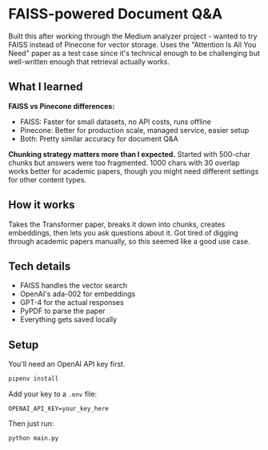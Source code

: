 # FAISS-powered Document Q&A

Built this after working through the Medium analyzer project - wanted to try FAISS instead of Pinecone for vector storage. Uses the "Attention Is All You Need" paper as a test case since it's technical enough to be challenging but well-written enough that retrieval actually works.

## What I learned

**FAISS vs Pinecone differences:**
- FAISS: Faster for small datasets, no API costs, runs offline
- Pinecone: Better for production scale, managed service, easier setup
- Both: Pretty similar accuracy for document Q&A

**Chunking strategy matters more than I expected.** Started with 500-char chunks but answers were too fragmented. 1000 chars with 30 overlap works better for academic papers, though you might need different settings for other content types.

## How it works

Takes the Transformer paper, breaks it down into chunks, creates embeddings, then lets you ask questions about it. Got tired of digging through academic papers manually, so this seemed like a good use case.

## Tech details
- FAISS handles the vector search
- OpenAI's ada-002 for embeddings  
- GPT-4 for the actual responses
- PyPDF to parse the paper
- Everything gets saved locally

## Setup

You'll need an OpenAI API key first.

```bash
pipenv install
```

Add your key to a `.env` file:
```
OPENAI_API_KEY=your_key_here
```

Then just run:
```bash
python main.py
```
